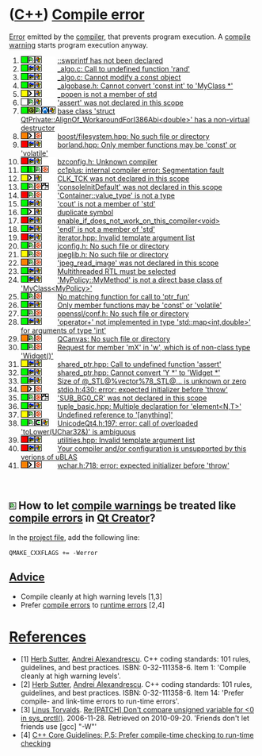 # ([C++](Cpp.md)) [Compile error](CppCompileError.md)

[Error](CppError.md) emitted by the [compiler](CppCompiler.md), that
prevents program execution. A [compile warning](CppCompileWarning.md)
starts program execution anyway.

1.  ![OKAY](PicGreen.png)![Qt Creator](PicQtCreator.png)![Windows](PicWindows.png)![ ](PicSpacer.png)![ ](PicSpacer.png) [::swprintf has not been
    declared](CppCompileErrorSwprintfHasNotBeenDeclared.md)
2.  ![OKAY](PicGreen.png)![C++ Builder](PicCppBuilder.png)![Windows](PicWindows.png)![ ](PicSpacer.png)![ ](PicSpacer.png) [\_algo.c: Call to undefined
    function
    'rand'](CppCompileError_algoCcallToUndefinedFunctionRand.md)
3.  ![OKAY](PicGreen.png)![C++ Builder](PicCppBuilder.png)![Windows](PicWindows.png)![ ](PicSpacer.png)![ ](PicSpacer.png) [\_algo.c: Cannot modify a const
    object](CppCompileError_algoCcannotModifyAconstObject.md)
4.  ![OKAY](PicGreen.png)![C++ Builder](PicCppBuilder.png)![Windows](PicWindows.png)![ ](PicSpacer.png)![ ](PicSpacer.png) [\_algobase.h: Cannot convert
    'const int' to 'MyClass
    \*'](CppCompileError_algobaseHcannotConvertConstIntToMyClassPtr.md)
5.  ![?OKAY](PicYellow.png)![Command line](PicCl.png)![Windows](PicWindows.png)![ ](PicSpacer.png)![ ](PicSpacer.png) [\_popen is not a member of
    std](CppCompileError_popenIsNotAmemberOfStd.md)
6.  ![TODO](PicTransparent.png)![Qt Creator](PicQtCreator.png)![Windows](PicWindows.png)![ ](PicSpacer.png)![ ](PicSpacer.png) ['assert' was not declared in
    this scope](CppCompileErrorAssertWasNotDeclaredInThisScope.md)
7.  ![OKAY](PicGreen.png)![Qt](PicQt.png)![Qt Creator](PicQtCreator.png)![Lubuntu](PicLubuntu.png)![Windows](PicWindows.png)
    [base class 'struct
    QtPrivate::AlignOf\_WorkaroundForI386Abi&lt;double&gt;' has a
    non-virtual
    destructor](CppCompileErrorBaseClassStructQtPrivateAlignOf_WorkaroundForI386AbiDoubleHasANonVirtualDestructor.md)
8.  ![?FAIL](PicOrange.png)![Command line](PicCl.png)![Ubuntu](PicUbuntu.png)![ ](PicSpacer.png)![ ](PicSpacer.png) [boost/filesystem.hpp: No such file or
    directory](CppCompileErrorBoostFilesystemHppNoSuchFileOrDirectory.md)
9.  ![FAIL](PicRed.png)![C++ Builder](PicCppBuilder.png)![Windows](PicWindows.png)![ ](PicSpacer.png)![ ](PicSpacer.png) [borland.hpp: Only member
    functions may be 'const' or
    'volatile'](CppCompileErrorBorlandHppOnlyMemberFunctionsMayBeConstOrVolatile.md)
10. ![FAIL](PicRed.png)![C++ Builder](PicCppBuilder.png)![Windows](PicWindows.png)![ ](PicSpacer.png)![ ](PicSpacer.png) [bzconfig.h: Unknown
    compiler](CppCompileErrorBzconfigHunknownCompiler.md)
11. ![OKAY](PicGreen.png)![Wt](PicWt.png)![Qt Creator](PicQtCreator.png)![Ubuntu](PicUbuntu.png)![ ](PicSpacer.png) [cc1plus: internal compiler error: Segmentation
    fault](CppCompileErrorCc1plusInternalCompilerErrorSegmentationFault.md)
12. ![?OKAY](PicYellow.png)![Command line](PicCl.png)![Windows](PicWindows.png)![ ](PicSpacer.png)![ ](PicSpacer.png) [CLK\_TCK was not declared in this
    scope](CppCompileErrorCLK_TCKwasNotDeclaredInThisScope.md)
13. ![OKAY](PicGreen.png)![Qt Creator](PicQtCreator.png)![Ubuntu](PicUbuntu.png)![NDS](PicNds.png)![ ](PicSpacer.png) ['consoleInitDefault' was not declared in this
    scope](CppCompileErrorConsoleInitDefaultNotDeclared.md)
14. ![FAIL](PicRed.png)![Qt Creator](PicQtCreator.png)![Ubuntu](PicUbuntu.png)![ ](PicSpacer.png)![ ](PicSpacer.png) ['Container::value\_type' is not
    a type](CppCompileErrorContainerValue_typeIsNotAtype.md)
15. ![OKAY](PicGreen.png)![C++ Builder](PicCppBuilder.png)![Windows](PicWindows.png)![ ](PicSpacer.png)![ ](PicSpacer.png) ['cout' is not a member of
    'std'](CppCompileErrorCoutIsNotAmemberOfStd.md)
16. ![OKAY](PicGreen.png)![Command line](PicCl.png)![Windows](PicWindows.png)![ ](PicSpacer.png)![ ](PicSpacer.png) [duplicate
    symbol](CppCompileErrorDuplicateSymbol.md)
17. ![FAIL](PicRed.png)![C++ Builder](PicCppBuilder.png)![Windows](PicWindows.png)![ ](PicSpacer.png)![ ](PicSpacer.png)
    [enable\_if\_does\_not\_work\_on\_this\_compiler&lt;void&gt;](CppCompileErrorEnable_if_does_not_work_on_this_compilerVoid.md)
18. ![OKAY](PicGreen.png)![C++ Builder](PicCppBuilder.png)![Windows](PicWindows.png)![ ](PicSpacer.png)![ ](PicSpacer.png) ['endl' is not a member of
    'std'](CppCompileErrorEndlIsNotAmemberOfStd.md)
19. ![FAIL](PicRed.png)![C++ Builder](PicCppBuilder.png)![Windows](PicWindows.png)![ ](PicSpacer.png)![ ](PicSpacer.png) [iterator.hpp: Invalid template
    argument
    list](CppCompileErrorIteratorHppInvalidTemplateArgumentList.md)
20. ![OKAY](PicGreen.png)![Qt Creator](PicQtCreator.png)![Ubuntu](PicUbuntu.png)![ ](PicSpacer.png)![ ](PicSpacer.png) [jconfig.h: No such file or
    directory](CppCompileErrorJconfigHnoSuchFileOrDirectory.md)
21. ![?OKAY](PicYellow.png)![Qt Creator](PicQtCreator.png)![Ubuntu](PicUbuntu.png)![ ](PicSpacer.png)![ ](PicSpacer.png) [jpeglib.h: No such file or
    directory](CppCompileErrorJpeglibHnoSuchFileOrDirectory.md)
22. ![?FAIL](PicOrange.png)![Qt Creator](PicQtCreator.png)![Ubuntu](PicUbuntu.png)![ ](PicSpacer.png)![ ](PicSpacer.png) ['jpeg\_read\_image' was not
    declared in this
    scope](CppCompileErrorJpeg_read_imageWasNotDeclaredInThisScope.md)
23. ![OKAY](PicGreen.png)![C++ Builder](PicCppBuilder.png)![Windows](PicWindows.png)![ ](PicSpacer.png)![ ](PicSpacer.png) [Multithreaded RTL must be
    selected](CppCompileErrorMultithreadedRtlMustBeSelected.md)
24. ![OKAY](PicGreen.png)![C++ Builder](PicCppBuilder.png)![Windows](PicWindows.png)![ ](PicSpacer.png)![ ](PicSpacer.png) ['MyPolicy::MyMethod' is not a
    direct base class of
    'MyClass&lt;MyPolicy&gt;'](CppCompileErrorMyPolicyMyMethodIsNotAdirectBaseClassOfMyClassMyPolicy.md)
25. ![OKAY](PicGreen.png)![Qt Creator](PicQtCreator.png)![Ubuntu](PicUbuntu.png)![ ](PicSpacer.png)![ ](PicSpacer.png) [No matching function for call
    to
    'ptr\_fun'](CppCompileErrorNoMatchingFunctionForCallToPtr_fun.md)
26. ![OKAY](PicGreen.png)![C++ Builder](PicCppBuilder.png)![Windows](PicWindows.png)![ ](PicSpacer.png)![ ](PicSpacer.png) [Only member functions may be
    'const' or
    'volatile'](CppCompileErrorOnlyMemberFunctionsMayBeConstOrVolatile.md)
27. ![OKAY](PicGreen.png)![Qt Creator](PicQtCreator.png)![Ubuntu](PicUbuntu.png)![ ](PicSpacer.png)![ ](PicSpacer.png) [openssl/conf.h: No such file or
    directory](CppCompileErrorOpensslConfHNoSuchFileOrDirectory.md)
28. ![OKAY](PicGreen.png)![C++ Builder](PicCppBuilder.png)![Windows](PicWindows.png)![ ](PicSpacer.png)![ ](PicSpacer.png) ['operator+' not implemented in
    type 'std::map&lt;int,double&gt;' for arguments of type
    'int'](CppCompileErrorOperatorPlusNotImplementedInTypeMapIntDoubleForArgumentsOfTypeInt.md)
29. ![?FAIL](PicOrange.png)![Qt Creator](PicQtCreator.png)![Ubuntu](PicUbuntu.png)![ ](PicSpacer.png)![ ](PicSpacer.png) [QCanvas: No such file or
    directory](CppCompileErrorQCanvasNoSuchFileOrDirectory.md)
30. ![OKAY](PicGreen.png)![Qt Creator](PicQtCreator.png)![Ubuntu](PicUbuntu.png)![ ](PicSpacer.png)![ ](PicSpacer.png) [Request for member 'mX' in 'w',
    which is of non-class type
    'Widget()'](CppCompileErrorErrorRequestForMemberWhichIsOfNonClassType.md)
31. ![?OKAY](PicYellow.png)![C++ Builder](PicCppBuilder.png)![Windows](PicWindows.png)![ ](PicSpacer.png)![ ](PicSpacer.png) [shared\_ptr.hpp: Call to
    undefined function
    'assert'](CppCompileErrorShared_ptrCallToUndefinedFunctionAssert.md)
32. ![OKAY](PicGreen.png)![C++ Builder](PicCppBuilder.png)![Windows](PicWindows.png)![ ](PicSpacer.png)![ ](PicSpacer.png) [shared\_ptr.hpp: Cannot convert
    'Y \*' to 'Widget
    \*'](CppCompileErrorShared_ptrHppCannotConvertYptrToWidgetPtr.md)
33. ![OKAY](PicGreen.png)![C++ Builder](PicCppBuilder.png)![Windows](PicWindows.png)![ ](PicSpacer.png)![ ](PicSpacer.png) [Size
    of @\_STL@%vector%78\_STL@... is unknown or
    zero](CppCompileErrorSizeOfVector.md)
34. ![?FAIL](PicOrange.png)![Command line](PicCl.png)![Ubuntu](PicUbuntu.png)![ ](PicSpacer.png)![ ](PicSpacer.png) [stdio.h:430: error: expected initializer before
    'throw'](CppCompileErrorStdioHexpectedInitializerBeforeThrow.md)
35. ![OKAY](PicGreen.png)![Qt Creator](PicQtCreator.png)![Ubuntu](PicUbuntu.png)![NDS](PicNds.png)![ ](PicSpacer.png) ['SUB\_BG0\_CR' was not declared in this
    scope](CppCompileErrorSUB_BG0_CRnotDeclared.md)
36. ![OKAY](PicGreen.png)![C++ Builder](PicCppBuilder.png)![Windows](PicWindows.png)![ ](PicSpacer.png)![ ](PicSpacer.png) [tuple\_basic.hpp: Multiple
    declaration for
    'element&lt;N,T&gt;'](CppCompileErrorTuple_basicHppMultipleDeclarationForElementNT.md)
37. ![?OKAY](PicYellow.png)![Qt Creator](PicQtCreator.png)![Ubuntu](PicUbuntu.png)![ ](PicSpacer.png)![ ](PicSpacer.png) [Undefined reference to
    '\[anything\]'](CppLinkError.md)
38. ![OKAY](PicGreen.png)![Qt Creator](PicQtCreator.png)![Cygwin](PicCygwin.png)![Windows](PicWindows.png)![ ](PicSpacer.png) [UnicodeQt4.h:197: error: call of overloaded
    'toLower(UChar32&)' is
    ambiguous](CppCompileErrorUnicodeQt4H197Error.md)
39. ![FAIL](PicRed.png)![C++ Builder](PicCppBuilder.png)![Windows](PicWindows.png)![ ](PicSpacer.png)![ ](PicSpacer.png) [utilities.hpp: Invalid template
    argument
    list](CppCompileErrorUtilitiesHppInvalidTemplateArgumentList.md)
40. ![FAIL](PicRed.png)![C++ Builder](PicCppBuilder.png)![Windows](PicWindows.png)![ ](PicSpacer.png)![ ](PicSpacer.png) [Your compiler and/or
    configuration is unsupported by this verions of
    uBLAS](CppCompileErrorYourCompilerAndOrConfigurationIsUnsupportedByThisVerionsOfUblas.md)
41. ![?FAIL](PicOrange.png)![Command line](PicCl.png)![Ubuntu](PicUbuntu.png)![ ](PicSpacer.png)![ ](PicSpacer.png) [wchar.h:718: error: expected initializer before
    'throw'](CppCompileErrorWcharHexpectedInitializerBeforeThrow.md)

 
## ![Qt Creator](PicQtCreator.png) How to let [compile warnings](CppCompileWarning.md) be treated like [compile errors](CppCompileError.md) in [Qt Creator](CppQtCreator.md)?

In the [project file](CppQtProjectFile.md), add the following line:

```
QMAKE_CXXFLAGS += -Werror
```

## [Advice](CppAdvice.md)

 * Compile cleanly at high warning levels [1,3] 
 * Prefer [compile errors](CppCompileError.md) to [runtime errors](CppRuntimeError.md) [2,4]

# [References](CppReferences.md)

 * [1] [Herb Sutter](CppHerbSutter.md), [Andrei Alexandrescu](CppAndreiAlexandrescu.md). C++ coding standards: 101 rules, guidelines, and best practices. ISBN: 0-32-111358-6. Item 1: 'Compile cleanly at high warning levels'.
 * [2] [Herb Sutter](CppHerbSutter.md), [Andrei Alexandrescu](CppAndreiAlexandrescu.md). C++ coding standards: 101 rules, guidelines, and best practices. ISBN: 0-32-111358-6. Item 14: 'Prefer compile- and link-time errors to run-time errors'.
 * [3] [Linus Torvalds](LinusTorvalds.md). [Re:[PATCH] Don't compare unsigned variable for &lt;0 in sys\_prctl()](http://linux.derkeiler.com/Mailing-Lists/Kernel/2006-11/msg08325.html). 2006-11-28. Retrieved on 2010-09-20. 'Friends don't let friends use [gcc] "-W"'
 * [4] [C++ Core Guidelines: P.5: Prefer compile-time checking to run-time checking](https://github.com/isocpp/CppCoreGuidelines/blob/master/CppCoreGuidelines.md#p5-prefer-compile-time-checking-to-run-time-checking)
